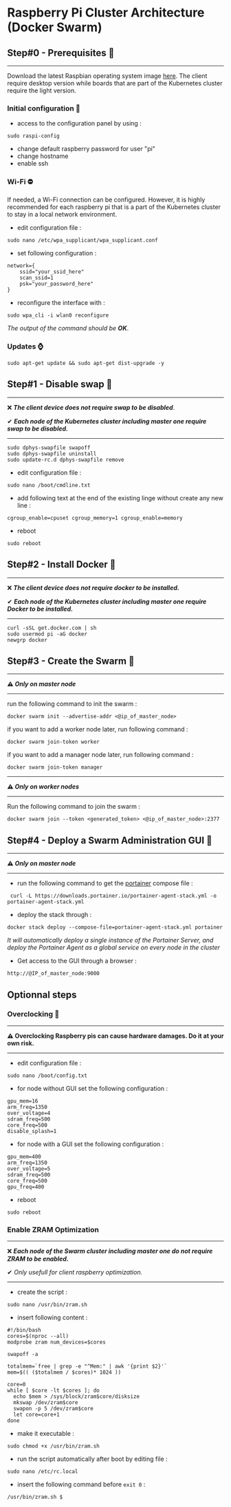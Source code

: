 # Raspberry Pi Cluster Architecture (Docker Swarm)

## Step#0 - Prerequisites 🔰
---
Download the latest Raspbian operating system image [here](https://www.raspberrypi.org/downloads/raspbian/). The client require desktop version while boards that are part of the Kubernetes cluster require the light version. 

### Initial configuration 🔨

* access to the configuration panel by using : 
```
sudo raspi-config
```

* change default raspberry password for user "pi"
* change hostname
* enable ssh

### Wi-Fi ⛔
If needed, a Wi-Fi connection can be configured. However, it is highly recommended for each raspberry pi that is a part of the Kubernetes cluster to stay in a local network environment. 

* edit configuration file :
```
sudo nano /etc/wpa_supplicant/wpa_supplicant.conf
```

* set following configuration : 
```
network={
    ssid="your_ssid_here"
    scan_ssid=1
    psk="your_password_here"
}
```

* reconfigure the interface with : 
```
sudo wpa_cli -i wlan0 reconfigure 
```
_The output of the command should be **OK**_.

### Updates ⌚

```
sudo apt-get update && sudo apt-get dist-upgrade -y
```

## Step#1 - Disable swap 🚫
***
❌ **_The client device does not require swap to be disabled_**.

✔ **_Each node of the Kubernetes cluster including master one require swap to be disabled._**
***
``` 
sudo dphys-swapfile swapoff
sudo dphys-swapfile uninstall
sudo update-rc.d dphys-swapfile remove
``` 
* edit configuration file : 
```
sudo nano /boot/cmdline.txt
```
* add following text at the end of the existing linge without create any new line : 
```
cgroup_enable=cpuset cgroup_memory=1 cgroup_enable=memory
```
* reboot 
```
sudo reboot
``` 

## Step#2 - Install Docker 🐳
***
❌ **_The client device does not require docker to be installed._**

✔ **_Each node of the Kubernetes cluster including master one require Docker to be installed._**
***
```
curl -sSL get.docker.com | sh
sudo usermod pi -aG docker 
newgrp docker
```

## Step#3 - Create the Swarm 🌊

***
**⚠ _Only on master node_**
*** 
run the following command to init the swarm :
```
docker swarm init --advertise-addr <@ip_of_master_node>
```
if you want to add a worker node later, run following command :
```
docker swarm join-token worker
```
if you want to add a manager node later, run following command :
```
docker swarm join-token manager
```
***
**⚠ _Only on worker nodes_**
*** 
Run the following command to join the swarm :
```
docker swarm join --token <generated_token> <@ip_of_master_node>:2377
```

## Step#4 - Deploy a Swarm Administration GUI 👑

***
**⚠ _Only on master node_**
*** 
* run the following command to get the [portainer](www.portainer.io) compose file :
```
 curl -L https://downloads.portainer.io/portainer-agent-stack.yml -o portainer-agent-stack.yml
```
* deploy the stack through : 
```
docker stack deploy --compose-file=portainer-agent-stack.yml portainer
```
_It will automatically deploy a single instance of the Portainer Server, and deploy the Portainer Agent as a global service on every node in the cluster_
* Get access to the GUI through a browser : 
```
http://@IP_of_master_node:9000
```

## Optionnal steps 
### Overclocking 🚀
***
**⚠ Overclocking Raspberry pis can cause hardware damages. Do it at your own risk.**
***
* edit configuration file :
```
sudo nano /boot/config.txt 
```

* for node without GUI set the following configuration : 
```
gpu_mem=16
arm_freq=1350
over_voltage=4
sdram_freq=500
core_freq=500
disable_splash=1
```
* for node with a GUI set the following configuration : 
```
gpu_mem=400
arm_freq=1350
over_voltage=5
sdram_freq=500
core_freq=500
gpu_freq=400
```
* reboot 
```
sudo reboot
``` 

### Enable ZRAM Optimization
***
❌ **_Each node of the Swarm cluster including master one do not require ZRAM to be enabled._**

✔ _Only usefull for client raspberry optimization._
***
* create the script : 
```
sudo nano /usr/bin/zram.sh
```
* insert following content : 
```
#!/bin/bash
cores=$(nproc --all)
modprobe zram num_devices=$cores

swapoff -a

totalmem=`free | grep -e "^Mem:" | awk '{print $2}'`
mem=$(( ($totalmem / $cores)* 1024 ))

core=0
while [ $core -lt $cores ]; do
  echo $mem > /sys/block/zram$core/disksize
  mkswap /dev/zram$core
  swapon -p 5 /dev/zram$core
  let core=core+1
done
```
* make it executable : 
```
sudo chmod +x /usr/bin/zram.sh
```
* run the script automatically after boot by editing file : 
```
sudo nano /etc/rc.local
```
* insert the following command before ```exit 0``` :
```
/usr/bin/zram.sh $
```